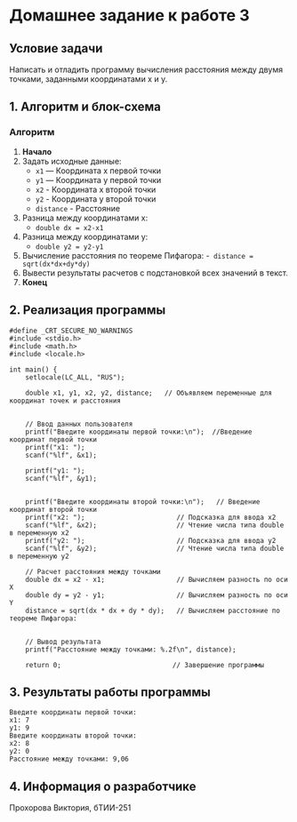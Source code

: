 # Домашнее задание к работе 3



## Условие задачи
Написать и отладить программу вычисления расстояния между двумя точками, заданными координатами x и y. 

## 1. Алгоритм и блок-схема

### Алгоритм
1. **Начало**
2. Задать исходные данные:
   - `x1` — Координата х первой точки
   - `y1` — Координата у первой точки
   - `x2` - Координата х второй точки
   - `y2` - Координата у второй точки
   - `distance` - Расстояние
3. Разница между координатами х:
   - `double dx = x2-x1`
4. Разница между координатами у:
   - `double y2 = y2-y1`
4. Вычисление расстояния по теореме Пифагора:
   -` distance = sqrt(dx*dx+dy*dy)`
5. Вывести результаты расчетов с подстановкой всех значений в текст.
6. **Конец**



## 2. Реализация программы

```
#define _CRT_SECURE_NO_WARNINGS  
#include <stdio.h>               
#include <math.h>                
#include <locale.h>              

int main() {                     
    setlocale(LC_ALL, "RUS");  

    double x1, y1, x2, y2, distance;   // Объявляем переменные для координат точек и расстояния
                                 

    // Ввод данных пользователя
    printf("Введите координаты первой точки:\n");  //Введение координат первой точки
    printf("x1: ");                       
    scanf("%lf", &x1);                    
                                         
    printf("y1: ");                      
    scanf("%lf", &y1);                   

  
    printf("Введите координаты второй точки:\n");   // Введение координат второй точки
    printf("x2: ");                       // Подсказка для ввода x2
    scanf("%lf", &x2);                    // Чтение числа типа double в переменную x2
    printf("y2: ");                       // Подсказка для ввода y2
    scanf("%lf", &y2);                    // Чтение числа типа double в переменную y2

    // Расчет расстояния между точками
    double dx = x2 - x1;                  // Вычисляем разность по оси X
    double dy = y2 - y1;                  // Вычисляем разность по оси Y
    distance = sqrt(dx * dx + dy * dy);   // Вычисляем расстояние по теореме Пифагора:
                                        

    // Вывод результата
    printf("Расстояние между точками: %.2f\n", distance);  

    return 0;                            // Завершение программы 
```

## 3. Результаты работы программы

```
Введите координаты первой точки:
x1: 7
y1: 9
Введите координаты второй точки:
x2: 8
y2: 0
Расстояние между точками: 9,06
```

## 4. Информация о разработчике

Прохорова Виктория, бТИИ-251

